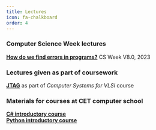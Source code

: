 ```yaml
---
title: Lectures
icon: fa-chalkboard
order: 4
---
```


### Computer Science Week lectures

[**How do we find errors in programs?**](https://lazar2222.github.io/lectures/csweek8) CS Week V8.0, 2023  

### Lectures given as part of coursework

[**JTAG**](https://lazar2222.github.io/lectures/jtag) as part of *Computer Systems for VLSI* course  

### Materials for courses at CET computer school

[**C# introductory course**](https://lazar2222.github.io/lectures/cet_cs)  
[**Python introductory course**](https://lazar2222.github.io/lectures/cet_python)  
